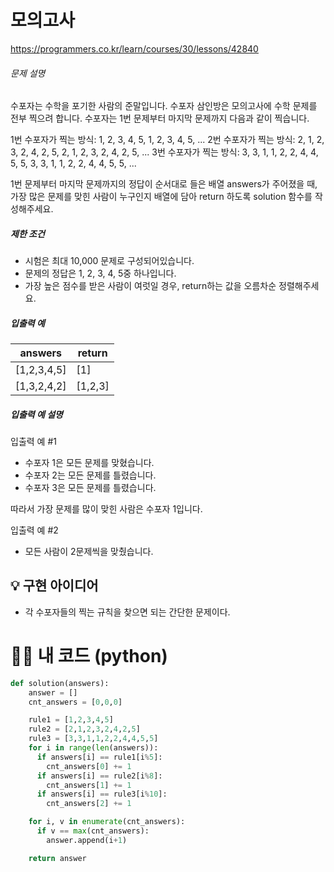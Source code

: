 # 모의고사

https://programmers.co.kr/learn/courses/30/lessons/42840

###### 문제 설명

수포자는 수학을 포기한 사람의 준말입니다. 수포자 삼인방은 모의고사에 수학 문제를 전부 찍으려 합니다. 수포자는 1번 문제부터 마지막 문제까지 다음과 같이 찍습니다.

1번 수포자가 찍는 방식: 1, 2, 3, 4, 5, 1, 2, 3, 4, 5, ...
2번 수포자가 찍는 방식: 2, 1, 2, 3, 2, 4, 2, 5, 2, 1, 2, 3, 2, 4, 2, 5, ...
3번 수포자가 찍는 방식: 3, 3, 1, 1, 2, 2, 4, 4, 5, 5, 3, 3, 1, 1, 2, 2, 4, 4, 5, 5, ...

1번 문제부터 마지막 문제까지의 정답이 순서대로 들은 배열 answers가 주어졌을 때, 가장 많은 문제를 맞힌 사람이 누구인지 배열에 담아 return 하도록 solution 함수를 작성해주세요.

##### 제한 조건

- 시험은 최대 10,000 문제로 구성되어있습니다.
- 문제의 정답은 1, 2, 3, 4, 5중 하나입니다.
- 가장 높은 점수를 받은 사람이 여럿일 경우, return하는 값을 오름차순 정렬해주세요.

##### 입출력 예

| answers     | return  |
| ----------- | ------- |
| [1,2,3,4,5] | [1]     |
| [1,3,2,4,2] | [1,2,3] |

##### 입출력 예 설명

입출력 예 #1

- 수포자 1은 모든 문제를 맞혔습니다.
- 수포자 2는 모든 문제를 틀렸습니다.
- 수포자 3은 모든 문제를 틀렸습니다.

따라서 가장 문제를 많이 맞힌 사람은 수포자 1입니다.

입출력 예 #2

- 모든 사람이 2문제씩을 맞췄습니다.





## 💡 구현 아이디어

- 각 수포자들의 찍는 규칙을 찾으면 되는 간단한 문제이다.





# 🙆‍♀️ 내 코드 (python)

```python
def solution(answers):
    answer = []
    cnt_answers = [0,0,0]

    rule1 = [1,2,3,4,5]
    rule2 = [2,1,2,3,2,4,2,5]
    rule3 = [3,3,1,1,2,2,4,4,5,5]
    for i in range(len(answers)):
      if answers[i] == rule1[i%5]:
        cnt_answers[0] += 1
      if answers[i] == rule2[i%8]:
        cnt_answers[1] += 1
      if answers[i] == rule3[i%10]:
        cnt_answers[2] += 1

    for i, v in enumerate(cnt_answers):
      if v == max(cnt_answers):
        answer.append(i+1)

    return answer
```


